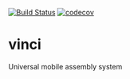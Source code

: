 [![Build Status](https://travis-ci.org/MobileDevTools/vinci.svg?branch=development)](https://travis-ci.org/MobileDevTools/vinci)
[![codecov](https://codecov.io/gh/Vaiklol/new_git/branch/development/graph/badge.svg)](https://codecov.io/gh/Vaiklol/new_git)
# vinci
Universal mobile assembly system
